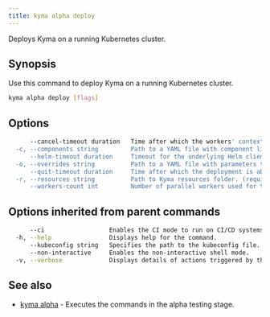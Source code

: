 ```yaml
---
title: kyma alpha deploy
---
```


Deploys Kyma on a running Kubernetes cluster.

## Synopsis

Use this command to deploy Kyma on a running Kubernetes cluster.

```bash
kyma alpha deploy [flags]
```

## Options

```bash
      --cancel-timeout duration   Time after which the workers' context is canceled. Pending worker goroutines (if any) may continue if blocked by a Helm client. (default 15m0s)
  -c, --components string         Path to a YAML file with component list to override. (required)
      --helm-timeout duration     Timeout for the underlying Helm client. (default 6m0s)
  -o, --overrides string          Path to a YAML file with parameters to override.
      --quit-timeout duration     Time after which the deployment is aborted. Worker goroutines may still be working in the background. This value must be greater than the value for cancel-timeout. (default 20m0s)
  -r, --resources string          Path to Kyma resources folder. (required)
      --workers-count int         Number of parallel workers used for the deployment. (default 4)
```

## Options inherited from parent commands

```bash
      --ci                  Enables the CI mode to run on CI/CD systems. It avoids any user interaction (e.g. no dialog prompts) and ensures that logs are formatted properly in log files (e.g. no spinners for CLI steps).
  -h, --help                Displays help for the command.
      --kubeconfig string   Specifies the path to the kubeconfig file. By default, Kyma CLI uses the KUBECONFIG environment variable or "/$HOME/.kube/config" if the variable is not set.
      --non-interactive     Enables the non-interactive shell mode.
  -v, --verbose             Displays details of actions triggered by the command.
```

## See also

* [kyma alpha](#kyma-alpha-kyma-alpha)	 - Executes the commands in the alpha testing stage.

